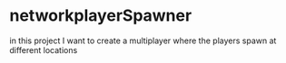 # networkplayerSpawner
in this project I want to create a multiplayer where the players spawn at different locations
